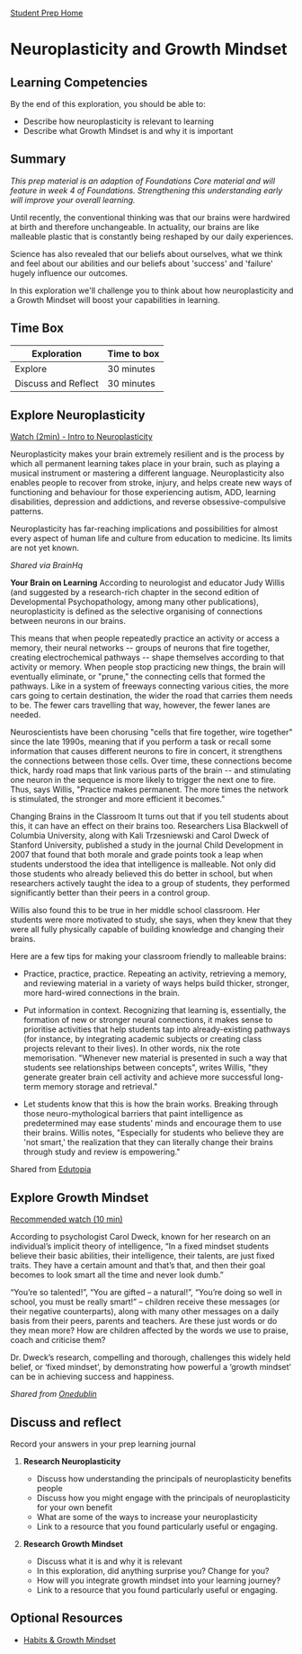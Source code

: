 [Student Prep Home](README.md)  

# Neuroplasticity and Growth Mindset

## Learning Competencies
By the end of this exploration, you should be able to:
- Describe how neuroplasticity is relevant to learning
- Describe what Growth Mindset is and why it is important

## Summary

_This prep material is an adaption of Foundations Core material and will feature in week 4 of Foundations. Strengthening this understanding early will improve your overall learning._

Until recently, the conventional thinking was that our brains were hardwired at birth and therefore unchangeable. In actuality, our brains are like malleable plastic that is constantly being reshaped by our daily experiences.

Science has also revealed that our beliefs about ourselves, what we think and feel about our abilities and our beliefs about 'success' and 'failure' hugely influence our outcomes.

In this exploration we'll challenge you to think about how neuroplasticity and a Growth Mindset will boost your capabilities in learning.

## Time Box

Exploration | Time to box |
------------|----------|
Explore | 30 minutes
Discuss and Reflect  |30 minutes |



## Explore Neuroplasticity
[Watch (2min) - Intro to Neuroplasticity](https://www.youtube.com/watch?v=6Ngs5_WXxfo)

Neuroplasticity makes your brain extremely resilient and is the process by which all permanent learning takes place in your brain, such as playing a musical instrument or mastering a different language. Neuroplasticity also enables people to recover from stroke, injury, and helps create new ways of functioning and behaviour for those experiencing  autism, ADD, learning disabilities, depression and addictions, and reverse obsessive-compulsive patterns.

Neuroplasticity has far-reaching implications and possibilities for almost every aspect of human life and culture from education to medicine. Its limits are not yet known.

_Shared via BrainHq_

__Your Brain on Learning__
According to neurologist and educator Judy Willis (and suggested by a research-rich chapter in the second edition of Developmental Psychopathology, among many other publications), neuroplasticity is defined as the selective organising of connections between neurons in our brains.

This means that when people repeatedly practice an activity or access a memory, their neural networks -- groups of neurons that fire together, creating electrochemical pathways -- shape themselves according to that activity or memory. When people stop practicing new things, the brain will eventually eliminate, or "prune," the connecting cells that formed the pathways. Like in a system of freeways connecting various cities, the more cars going to certain destination, the wider the road that carries them needs to be. The fewer cars travelling that way, however, the fewer lanes are needed.

Neuroscientists have been chorusing "cells that fire together, wire together" since the late 1990s, meaning that if you perform a task or recall some information that causes different neurons to fire in concert, it strengthens the connections between those cells. Over time, these connections become thick, hardy road maps that link various parts of the brain -- and stimulating one neuron in the sequence is more likely to trigger the next one to fire. Thus, says Willis, "Practice makes permanent. The more times the network is stimulated, the stronger and more efficient it becomes."

Changing Brains in the Classroom
It turns out that if you tell students about this, it can have an effect on their brains too. Researchers Lisa Blackwell of Columbia University, along with Kali Trzesniewski and Carol Dweck of Stanford University, published a study in the journal Child Development in 2007 that found that both morale and grade points took a leap when students understood the idea that intelligence is malleable. Not only did those students who already believed this do better in school, but when researchers actively taught the idea to a group of students, they performed significantly better than their peers in a control group.

Willis also found this to be true in her middle school classroom. Her students were more motivated to study, she says, when they knew that they were all fully physically capable of building knowledge and changing their brains.

Here are a few tips for making your classroom friendly to malleable brains:

* Practice, practice, practice. Repeating an activity, retrieving a memory, and reviewing material in a variety of ways helps build thicker, stronger, more hard-wired connections in the brain.

* Put information in context. Recognizing that learning is, essentially, the formation of new or stronger neural connections, it makes sense to prioritise activities that help students tap into already-existing pathways (for instance, by integrating academic subjects or creating class projects relevant to their lives). In other words, nix the rote memorisation. "Whenever new material is presented in such a way that students see relationships between concepts", writes Willis, "they generate greater brain cell activity and achieve more successful long-term memory storage and retrieval."

* Let students know that this is how the brain works. Breaking through those neuro-mythological barriers that paint intelligence as predetermined may ease students' minds and encourage them to use their brains. Willis notes, "Especially for students who believe they are 'not smart,' the realization that they can literally change their brains through study and review is empowering."

Shared from [Edutopia](https://www.edutopia.org/neuroscience-brain-based-learning-neuroplasticity)

## Explore Growth Mindset

[Recommended watch (10 min)](https://www.ted.com/talks/carol_dweck_the_power_of_believing_that_you_can_improve#t-459099)

According to psychologist Carol Dweck, known for her research on an individual’s implicit theory of intelligence, “In a fixed mindset students believe their basic abilities, their intelligence, their talents, are just fixed traits. They have a certain amount and that’s that, and then their goal becomes to look smart all the time and never look dumb.”

“You’re so talented!”, “You are gifted – a natural!”, “You’re doing so well in school, you must be really smart!” – children receive these messages (or their negative counterparts), along with many other messages on a daily basis from their peers, parents and teachers. Are these just words or do they mean more? How are children affected by the words we use to praise, coach and criticise them?

Dr. Dweck’s research, compelling and thorough, challenges this widely held belief, or ‘fixed mindset’, by demonstrating how powerful a ‘growth mindset’ can be in achieving success and happiness.

_Shared from [Onedublin](https://onedublin.org/2012/06/19/stanford-universitys-carol-dweck-on-the-growth-mindset-and-education/)_

## Discuss and reflect

Record your answers in your prep learning journal

1. __Research Neuroplasticity__
    - Discuss how understanding the principals of neuroplasticity benefits people
    - Discuss how you might engage with the principals of neuroplasticity for your own benefit
    - What are some of the ways to increase your neuroplasticity
    - Link to a resource that you found particularly useful or engaging.

2. __Research Growth Mindset__
    - Discuss what it is and why it is relevant
    - In this exploration, did anything surprise you? Change for you?
    - How will you integrate growth mindset into your learning journey?
    - Link to a resource that you found particularly useful or engaging.


## Optional Resources
- [Habits & Growth Mindset](http://blog.bufferapp.com/the-habits-of-successful-people-they-have-a-growth-mindset)
